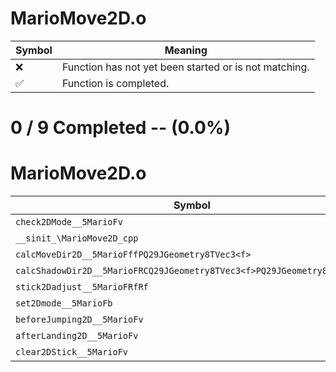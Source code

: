 # MarioMove2D.o
| Symbol | Meaning 
| ------------- | ------------- 
| :x: | Function has not yet been started or is not matching. 
| :white_check_mark: | Function is completed. 


# 0 / 9 Completed -- (0.0%)
# MarioMove2D.o
| Symbol | Decompiled? |
| ------------- | ------------- |
| `check2DMode__5MarioFv` | :x: |
| `__sinit_\MarioMove2D_cpp` | :x: |
| `calcMoveDir2D__5MarioFffPQ29JGeometry8TVec3<f>` | :x: |
| `calcShadowDir2D__5MarioFRCQ29JGeometry8TVec3<f>PQ29JGeometry8TVec3<f>` | :x: |
| `stick2Dadjust__5MarioFRfRf` | :x: |
| `set2Dmode__5MarioFb` | :x: |
| `beforeJumping2D__5MarioFv` | :x: |
| `afterLanding2D__5MarioFv` | :x: |
| `clear2DStick__5MarioFv` | :x: |

